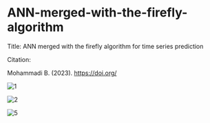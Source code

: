 # ANN-merged-with-the-firefly-algorithm

Title: ANN merged with the firefly algorithm for time series prediction

Citation:

Mohammadi B. (2023). 
https://doi.org/


![1](https://user-images.githubusercontent.com/122013773/210796760-9c62b2d4-cc0d-40d0-b680-b2e5db9c8665.jpg)


![2](https://user-images.githubusercontent.com/122013773/210796795-4ad5e552-5813-41a4-b1a3-b85f71a51a7f.jpg)


![5](https://user-images.githubusercontent.com/122013773/210796847-bc15fb50-1ff1-430b-a9bd-b13e34330390.jpg)

